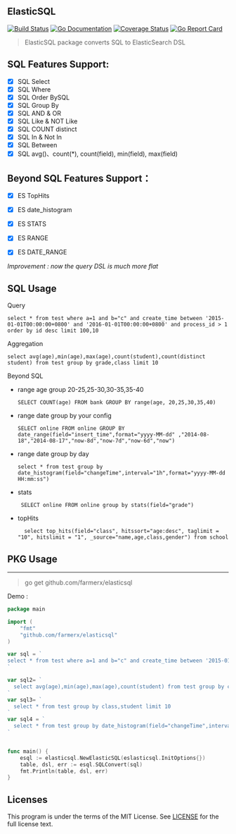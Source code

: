 ElasticSQL
-----------
[![Build Status](https://travis-ci.org/farmerx/elasticsql.svg?branch=master)](https://travis-ci.org/farmerx/elasticsql)
[![Go Documentation](http://img.shields.io/badge/go-documentation-blue.svg?style=flat-square)](https://godoc.org/github.com/farmerx/elasticsql)
[![Coverage Status](https://coveralls.io/repos/github/farmerx/elasticsql/badge.svg?branch=master)](https://coveralls.io/github/farmerx/elasticsql?branch=master)
[![Go Report Card](https://goreportcard.com/badge/github.com/farmerx/elasticsql)](https://goreportcard.com/report/github.com/farmerx/elasticsql)

> ElasticSQL package converts SQL to ElasticSearch DSL

## SQL Features Support:

- [x] SQL Select
- [x] SQL Where
- [x] SQL Order BySQL
- [x] SQL Group By
- [x] SQL AND & OR
- [x] SQL Like & NOT Like
- [x] SQL COUNT distinct
- [x] SQL In & Not In
- [x] SQL Between
- [x] SQL avg()、count(*), count(field), min(field), max(field)

## Beyond SQL Features Support：
- [x] ES TopHits
- [x] ES date_histogram
- [x] ES STATS
- [x] ES RANGE
- [x] ES DATE_RANGE



*Improvement : now the query DSL is much more flat*


## SQL Usage
Query
```
select * from test where a=1 and b="c" and create_time between '2015-01-01T00:00:00+0800' and '2016-01-01T00:00:00+0800' and process_id > 1 order by id desc limit 100,10
```
Aggregation
```
select avg(age),min(age),max(age),count(student),count(distinct student) from test group by grade,class limit 10
```
Beyond SQL
 * range age group 20-25,25-30,30-35,35-40
	```
	SELECT COUNT(age) FROM bank GROUP BY range(age, 20,25,30,35,40)
	```
 * range date group by your config
 	```
	SELECT online FROM online GROUP BY date_range(field="insert_time",format="yyyy-MM-dd" ,"2014-08-18","2014-08-17","now-8d","now-7d","now-6d","now")
	```
 * range date group by day

	```
	select * from test group by date_histogram(field="changeTime",interval="1h",format="yyyy-MM-dd HH:mm:ss")
	```
 * stats
 	```
	 SELECT online FROM online group by stats(field="grade")
	```
 * topHits
 	```
	  select top_hits(field="class", hitssort="age:desc", taglimit = "10", hitslimit = "1", _source="name,age,class,gender") from school
	```


## PKG Usage
-------------

> go get github.com/farmerx/elasticsql

Demo :
```go
package main

import (
    "fmt"
    "github.com/farmerx/elasticsql"
)

var sql = `
select * from test where a=1 and b="c" and create_time between '2015-01-01T00:00:00+0800' and '2016-01-01T00:00:00+0800' and process_id > 1 order by id desc limit 100,10
`

var sql2= `
  select avg(age),min(age),max(age),count(student) from test group by class limit 10
`
var sql3= `
  select * from test group by class,student limit 10
`
var sql4 = `
  select * from test group by date_histogram(field="changeTime",interval="1h",format="yyyy-MM-dd HH:mm:ss")
`


func main() {
    esql := elasticsql.NewElasticSQL(eslasticsql.InitOptions{})
    table, dsl, err := esql.SQLConvert(sql)
	fmt.Println(table, dsl, err)
}

```

## Licenses

This program is under the terms of the MIT License. See [LICENSE](https://github.com/farmerx/elasticsql/blob/master/LICENSE) for the full license text.

